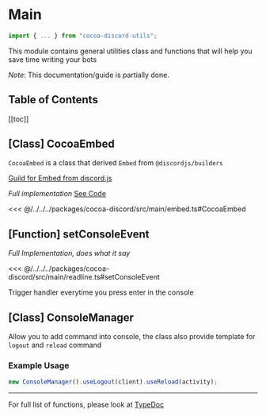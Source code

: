 # Main

```ts
import { ... } from "cocoa-discord-utils";
```

This module contains general utilities class and functions that will help you
save time writing your bots

_Note_: This documentation/guide is partially done.

## Table of Contents

[[toc]]

## [Class] CocoaEmbed

`CocoaEmbed` is a class that derived `Embed` from `@discordjs/builders`

[Guild for Embed from discord.js](https://discordjs.guide/popular-topics/embeds.html#embed-preview)

_Full implementation_ [See Code](https://github.com/Leomotors/cocoa-discord/blob/main/src/main/embed.ts)

<<< @/../../../packages/cocoa-discord/src/main/embed.ts#CocoaEmbed

## [Function] setConsoleEvent

_Full Implementation, does what it say_

<<< @/../../../packages/cocoa-discord/src/main/readline.ts#setConsoleEvent

Trigger handler everytime you press enter in the console

## [Class] ConsoleManager

Allow you to add command into console, the class also provide template for
`logout` and `reload` command

### Example Usage

```ts
new ConsoleManager().useLogout(client).useReload(activity);
```

---

For full list of functions, please look at [TypeDoc](https://leomotors.github.io/cocoa-discord/typedoc/)
